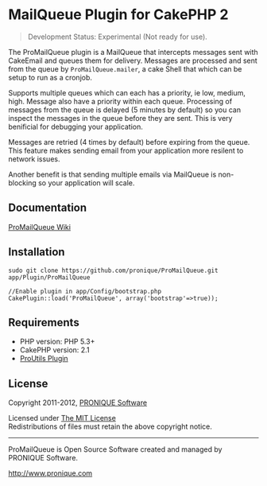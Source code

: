 # MailQueue Plugin for CakePHP 2

> Development Status: Experimental (Not ready for use).

The ProMailQueue plugin is a MailQueue that intercepts messages sent with CakeEmail
and queues them for delivery.  Messages are processed and sent from the queue by 
`ProMailQueue.mailer`, a cake Shell that which can be setup to run as a cronjob.

Supports multiple queues which can each has a priority, ie low, medium, high.  Message
also have a priority within each queue.  Processing of messages from the queue is delayed
(5 minutes by default) so you can inspect the messages in the queue before they are sent.
This is very benificial for debugging your application.

Messages are retried (4 times by default) before expiring from the queue.  This feature
makes sending email from your application more resilent to network issues.

Another benefit is that sending multiple emails via MailQueue is non-blocking so your 
application will scale.

## Documentation ##

[ProMailQueue Wiki](https://github.com/pronique/ProMailQueue/wiki)

## Installation ##

    sudo git clone https://github.com/pronique/ProMailQueue.git app/Plugin/ProMailQueue
    
    //Enable plugin in app/Config/bootstrap.php
    CakePlugin::load('ProMailQueue', array('bootstrap'=>true));
    
## Requirements ##

* PHP version: PHP 5.3+
* CakePHP version: 2.1
* [ProUtils Plugin](https://www.github.com/pronique/CakePHP-ProUtils-Plugin)

## License ##

Copyright 2011-2012, [PRONIQUE Software](http://pronique.com)

Licensed under [The MIT License](http://www.opensource.org/licenses/mit-license.php)<br/>
Redistributions of files must retain the above copyright notice.

--------------------------------------------------------------------------
ProMailQueue is Open Source Software created and managed by PRONIQUE Software.

http://www.pronique.com
